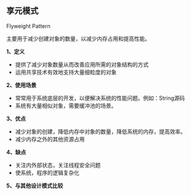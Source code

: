 ## 享元模式

Flyweight Pattern

主要用于减少创建对象的数量，以减少内存占用和提高性能。

**1、定义**
- 提供了减少对象数量从而改善应用所需的对象结构的方式
- 运用共享技术有效地支持大量细粒度的对象

**2、使用场景**
- 常常用于系统底层的开发，以便解决系统的性能问题。例如：String源码
- 系统有大量相似对象，需要缓冲池的场景。

**3、优点**
- 减少对象的创建，降低内存中对象的数量，降低系统的内存，提高效率。
- 减少内存之外的其他资源占用

**4、缺点**
- 关注内外部状态，关注线程安全问题
- 使系统，程序的逻辑复杂化

**5、与其他设计模式比较**


